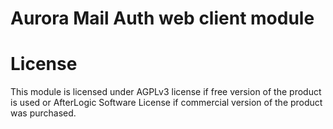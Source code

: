 # Aurora Mail Auth web client module

# License
This module is licensed under AGPLv3 license if free version of the product is used or AfterLogic Software License if commercial version of the product was purchased.